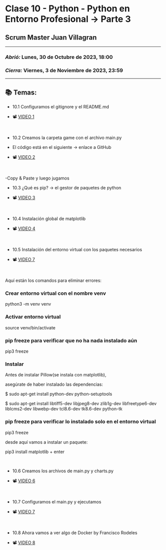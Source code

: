 # Clase 10 - Python - Python en Entorno Profesional -> Parte 3
## Scrum Master Juan Villagran

---

### *Abrió:* Lunes, 30 de Octubre de 2023, 18:00
### *Cierra:* Viernes, 3 de Noviembre de 2023, 23:59

---

## 📚 Temas:

- 10.1 Configuramos el gitignore y el README.md

- 📽 [VIDEO 1](https://drive.google.com/file/d/1p0Ci0SUpE11CKqD1QpE086ElnCuRFA4k/view)

<br>

- 10.2 Creamos la carpeta game con el archivo main.py
- El código está en el siguiente ->  enlace a GitHub

- 📽 [VIDEO 2](https://drive.google.com/file/d/1V4ijs41VUMjNmINEPBoGGEGVw73kWF_h/view)

<br>

-Copy & Paste y luego jugamos
- 10.3 ¿Qué es pip? -> el gestor de paquetes de python

- 📽 [VIDEO 3](https://drive.google.com/file/d/1BMdd3Rkb8R4gE_xis3ZxE9oFCARVOpHf/view)

<br>

- 10.4 Instalación global de matplotlib

- 📽 [VIDEO 4](https://drive.google.com/file/d/11LY0NUlv68h6Z6bOeTg6PyKofPXeZT3D/view)

<br>

- 10.5 Instalación del entorno virtual con los paquetes necesarios

- 📽 [VIDEO 7](https://drive.google.com/file/d/1auNQ0UAtsyp5ZdkMP-PHLE_1tV6zwa4u/view)

<br>

Aquí están los comandos para eliminar errores:

### Crear entorno virtual con el nombre venv

python3 -m venv venv

### Activar entorno virtual

source venv/bin/activate

### pip freeze para verificar que no ha nada instalado aún

pip3 freeze

### Instalar 

Antes de instalar Pillow(se instala con matplotlib), 

asegúrate de haber instalado las dependencias:

$ sudo apt-get install python-dev python-setuptools

$ sudo apt-get install libtiff5-dev libjpeg8-dev zlib1g-dev libfreetype6-dev liblcms2-dev libwebp-dev tcl8.6-dev tk8.6-dev python-tk

### pip freeze para verificar lo instalado solo en el entorno virtual

pip3 freeze

desde aquí vamos a instalar un paquete:


pip3 install matplotlib + enter

<br>

- 10.6 Creamos los archivos de main.py y charts.py

- 📽 [VIDEO 6](https://drive.google.com/file/d/1Ltph0OPtaxYqyziHCANjD8_qdaQN7W37/view)

<br>

- 10.7 Configuramos el main.py y ejecutamos

- 📽 [VIDEO 7](https://drive.google.com/file/d/1iKidTdTCKgcNEi-IkYK4ubW4mNAaQdgR/view)

<br>

- 10.8 Ahora vamos a ver algo de Docker by Francisco Rodeles

- 📽 [VIDEO 8](https://drive.google.com/file/d/1_jFsXYHzZympZ1dLWhqyGEAaauRQzIjq/view)

<br>
